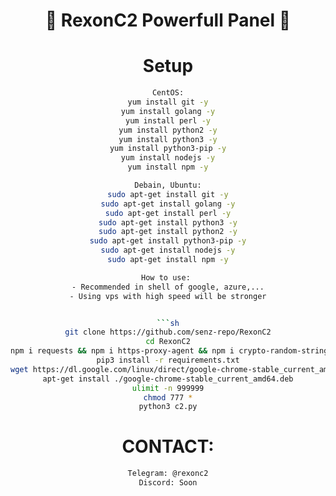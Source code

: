 <div align=center>
 
# 🚀 RexonC2 Powerfull Panel 🚀

# Setup
```sh
CentOS:
yum install git -y
yum install golang -y
yum install perl -y
yum install python2 -y
yum install python3 -y
yum install python3-pip -y
yum install nodejs -y
yum install npm -y

Debain, Ubuntu:
sudo apt-get install git -y
sudo apt-get install golang -y
sudo apt-get install perl -y
sudo apt-get install python3 -y
sudo apt-get install python2 -y
sudo apt-get install python3-pip -y
sudo apt-get install nodejs -y
sudo apt-get install npm -y

How to use: 
- Recommended in shell of google, azure,...
- Using vps with high speed will be stronger


```sh
git clone https://github.com/senz-repo/RexonC2
cd RexonC2
npm i requests && npm i https-proxy-agent && npm i crypto-random-string && npm i events && npm i fs && npm i net && npm i cloudscraper && npm i request && npm i hcaptcha-solver && npm i randomstring && npm i cluster && npm i cloudflare-bypasser
pip3 install -r requirements.txt
wget https://dl.google.com/linux/direct/google-chrome-stable_current_amd64.deb
apt-get install ./google-chrome-stable_current_amd64.deb
ulimit -n 999999
chmod 777 *
python3 c2.py
```

# CONTACT:
```sh
Telegram: @rexonc2
Discord: Soon
```

